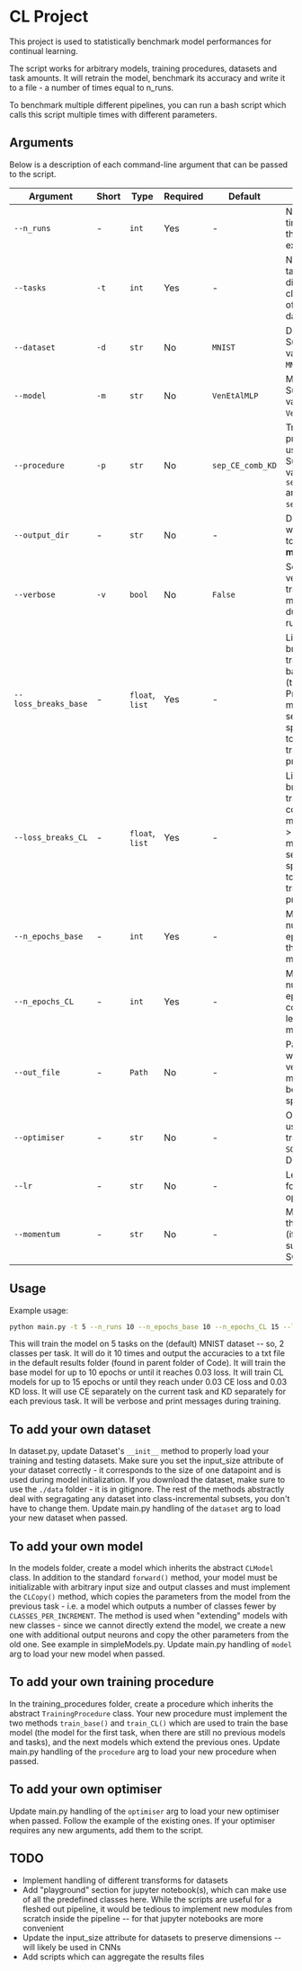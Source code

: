 # CL Project

This project is used to statistically benchmark model performances for continual learning.

The script works for arbitrary models, training procedures, datasets and task amounts. It will retrain the model, benchmark its accuracy and write it to a file - a number of times equal to n_runs.

To benchmark multiple different pipelines, you can run a bash script which calls this script multiple times with different parameters.

## Arguments

Below is a description of each command-line argument that can be passed to the script.

| Argument | Short | Type | Required | Default | Description |
|----------|-------|------|----------|---------|-------------|
| `--n_runs` | - | `int` | Yes | - | Number of times to run the experiment. |
| `--tasks` | `-t` | `int` | Yes | - | Number of tasks -- must divide the total class numbere of your chosen dataset. |
| `--dataset` | `-d` | `str` | No | `MNIST` | Dataset to use. Supported values are `MNIST`. |
| `--model` | `-m` | `str` | No | `VenEtAlMLP` | Model to use. Supported values are `VenEtAlMLP`. |
| `--procedure` | `-p` | `str` | No | `sep_CE_comb_KD` | Training procedure to use. Supported values are `sep_CE_comb_KD` and `sep_CE_sep_KD`. |
| `--output_dir` | - | `str` | No | - | Directory to write results to. **Directory must exist!** |
| `--verbose` | `-v` | `bool` | No | `False` | Set to `True` for verbose training messages during each run. |
| `--loss_breaks_base` | - | `float`, `list` | Yes | - | List of loss breaks for training the base model (task 0). Provide multiple values separated by spaces. Adapt to chosen training procedure. |
| `--loss_breaks_CL` | - | `float`, `list` | Yes | - | List of loss breaks for training continual models (tasks > 0). Provide multiple values separated by spaces. Adapt to chosen training procedure. |
| `--n_epochs_base` | - | `int` | Yes | - | Maximum number of epochs to train the base model. |
| `--n_epochs_CL` | - | `int` | Yes | - | Maximum number of epochs to train continual learning (CL) models. |
| `--out_file` | - | `Path` | No | - | Path to a file where all verbose messages will be saved if specified. |
| `--optimiser` | - | `str` | No | - | Optimizer to use during training (e.g., `SGD`, `Adam`). Default is `SGD`. |
| `--lr` | - | `str` | No | - | Learning rate for the optimizer. |
| `--momentum` | - | `str` | No | - | Momentum for the optimizer (if applicable, such as with SGD). |

## Usage

Example usage:

```bash
python main.py -t 5 --n_runs 10 --n_epochs_base 10 --n_epochs_CL 15 --loss_breaks_base 0.03 --loss_breaks_CL 0.03 0.03 --dataset MNIST --procedure sep_ce_sep_kd --verbose
```

This will train the model on 5 tasks on the (default) MNIST dataset -- so, 2 classes per task. It will do it 10 times and output the accuracies to a txt file in the default results folder (found in parent folder of Code). It will train the base model for up to 10 epochs or until it reaches 0.03 loss. It will train CL models for up to 15 epochs or until they reach under 0.03 CE loss and 0.03 KD loss. It will use CE separately on the current task and KD separately for each previous task. It will be verbose and print messages during training.

## To add your own dataset

In dataset.py, update Dataset's `__init__` method to properly load your training and testing datasets. Make sure you set the input_size attribute of your dataset correctly - it corresponds to the size of one datapoint and is used during model initialization. If you download the dataset, make sure to use the `./data` folder - it is in gitignore.
The rest of the methods abstractly deal with segragating any dataset into class-incremental subsets, you don't have to change them.
Update main.py handling of the `dataset` arg to load your new dataset when passed.

## To add your own model

In the models folder, create a model which inherits the abstract `CLModel` class. In addition to the standard `forward()` method, your model must be initializable with arbitrary input size and output classes and must implement the `CLCopy()` method, which copies the parameters from the model from the previous task - i.e. a model which outputs a number of classes fewer by `CLASSES_PER_INCREMENT`.  The method is used when "extending" models with new classes - since we cannot directly extend the model, we create a new one with additional output neurons and copy the other parameters from the old one. See example in simpleModels.py.
Update main.py handling of `model` arg to load your new model when passed.

## To add your own training procedure

In the training_procedures folder, create a procedure which inherits the abstract `TrainingProcedure` class. Your new procedure must implement the two methods `train_base()` and `train_CL()` which are used to train the base model (the model for the first task, when there are still no previous models and tasks), and the next models which extend the previous ones.
Update main.py handling of the `procedure` arg to load your new procedure when passed.

## To add your own optimiser

Update main.py handling of the `optimiser` arg to load your new optimiser when passed. Follow the example of the existing ones. If your optimiser requires any new arguments, add them to the script.

## TODO

- Implement handling of different transforms for datasets
- Add "playground" section for jupyter notebook(s), which can make use of all the predefined classes here. While the scripts are useful for a fleshed out pipeline, it would be tedious to implement new modules from scratch inside the pipeline -- for that jupyter notebooks are more convenient
- Update the input_size attribute for datasets to preserve dimensions -- will likely be used in CNNs
- Add scripts which can aggregate the results files